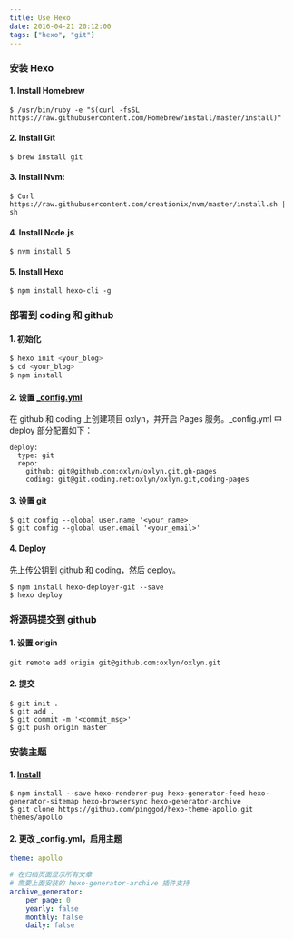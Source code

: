 ```yaml
---
title: Use Hexo
date: 2016-04-21 20:12:00
tags: ["hexo", "git"]
---
```


### 安装 Hexo

#### 1. Install Homebrew
`$ /usr/bin/ruby -e "$(curl -fsSL https://raw.githubusercontent.com/Homebrew/install/master/install)"
`
#### 2. Install Git
`$ brew install git`
#### 3. Install Nvm:
`$ Curl https://raw.githubusercontent.com/creationix/nvm/master/install.sh | sh`
#### 4. Install Node.js
`$ nvm install 5`
#### 5. Install Hexo
`$ npm install hexo-cli -g`

<!--more-->

### 部署到 coding 和 github

#### 1. 初始化
``` bash
$ hexo init <your_blog>
$ cd <your_blog>
$ npm install
```
#### 2. 设置 [_config.yml](https://hexo.io/docs/configuration.html)
   在 github 和 coding 上创建项目 oxlyn，并开启 Pages 服务。_config.yml 中 deploy 部分配置如下：
```
deploy:
  type: git
  repo:
    github: git@github.com:oxlyn/oxlyn.git,gh-pages
    coding: git@git.coding.net:oxlyn/oxlyn.git,coding-pages
```

#### 3. 设置 git
```
$ git config --global user.name '<your_name>'
$ git config --global user.email '<your_email>'
```
#### 4. Deploy
先上传公钥到 github 和 coding，然后 deploy。
```
$ npm install hexo-deployer-git --save
$ hexo deploy
```

### 将源码提交到 github

#### 1. 设置 origin
`git remote add origin git@github.com:oxlyn/oxlyn.git`

#### 2. 提交
```
$ git init .
$ git add .
$ git commit -m '<commit_msg>'
$ git push origin master
```

### 安装主题

#### 1. [Install](https://github.com/pinggod/hexo-theme-apollo)
```
$ npm install --save hexo-renderer-pug hexo-generator-feed hexo-generator-sitemap hexo-browsersync hexo-generator-archive
$ git clone https://github.com/pinggod/hexo-theme-apollo.git themes/apollo
```
#### 2. 更改 _config.yml，启用主题
```yaml
theme: apollo

# 在归档页面显示所有文章
# 需要上面安装的 hexo-generator-archive 插件支持
archive_generator:
    per_page: 0
    yearly: false
    monthly: false
    daily: false
```